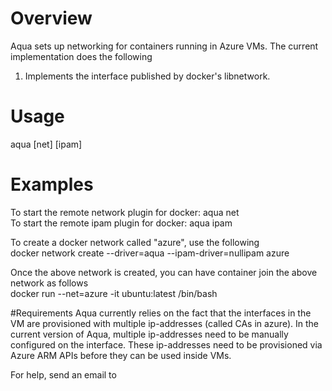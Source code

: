 # Overview
Aqua sets up networking for containers running in Azure VMs.
The current implementation does the following<br>
1. Implements the interface published by docker's libnetwork.

# Usage
aqua [net] [ipam]

# Examples
To start the remote network plugin for docker: aqua net<br>
To start the remote ipam plugin for docker: aqua ipam<br>

To create  a docker network called "azure", use the following<br>
docker network create --driver=aqua --ipam-driver=nullipam azure

Once the above network is created, you can have container join the above network as follows<br>
docker run --net=azure -it ubuntu:latest /bin/bash

#Requirements
Aqua currently relies on the fact that the interfaces in the VM are provisioned with multiple ip-addresses (called CAs in azure). In the current version of Aqua, multiple ip-addresses need to be manually configured on the interface. These ip-addresses need to be provisioned via Azure ARM APIs before they can be used inside VMs.

For help, send an email to 
